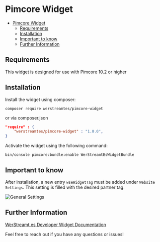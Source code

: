 # Pimcore Widget

<!-- TOC -->
* [Pimcore Widget](#pimcore-widget)
  * [Requirements](#requirements)
  * [Installation](#installation)
  * [Important to know](#important-to-know)
  * [Further Information](#further-information)
<!-- TOC -->
## Requirements
This widget is designed for use with Pimcore 10.2 or higher

## Installation
Install the widget using composer:

```shell
composer require werstreamtes/pimcore-widget
```

or via composer.json
```json
"require" : {
    "werstreamtes/pimcore-widget" : "1.0.0",
}
```

Activate the widget using the following command:
```shell
bin/console pimcore:bundle:enable WerStreamtEsWidgetBundle
```

## Important to know
After installation, a new entry `wseWidgetTag` must be added under `Website Settings`. This setting is filled with the desired partner tag.

![General Settings](settings.gif)

## Further Information

[WerStreamt.es Developer Widget Documentation](https://www.werstreamt.es/developers/widget/)

Feel free to reach out if you have any questions or issues!